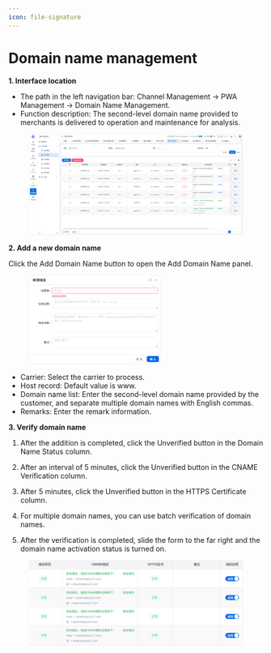```yaml
---
icon: file-signature
---
```


# Domain name management

**1. Interface location**

* The path in the left navigation bar: Channel Management → PWA Management → Domain Name Management.
* Function description: The second-level domain name provided to merchants is delivered to operation and maintenance for analysis.

<figure><img src="../../.gitbook/assets/image (247).png" alt=""><figcaption></figcaption></figure>

**2. Add a new domain name**

Click the Add Domain Name button to open the Add Domain Name panel.

<div align="left"><figure><img src="../../.gitbook/assets/image (248).png" alt="" width="261"><figcaption></figcaption></figure></div>

* Carrier: Select the carrier to process.
* Host record: Default value is www.
* Domain name list: Enter the second-level domain name provided by the customer, and separate multiple domain names with English commas.
* Remarks: Enter the remark information.

**3. Verify domain name**

1. After the addition is completed, click the Unverified button in the Domain Name Status column.

2. After an interval of 5 minutes, click the Unverified button in the CNAME Verification column.

3. After 5 minutes, click the Unverified button in the HTTPS Certificate column.

4. For multiple domain names, you can use batch verification of domain names.

5. After the verification is completed, slide the form to the far right and the domain name activation status is turned on.

<figure><img src="../../.gitbook/assets/image (249).png" alt=""><figcaption></figcaption></figure>
